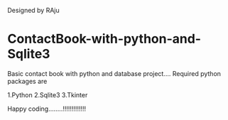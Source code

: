 Designed by RAju
# ContactBook-with-python-and-Sqlite3
Basic contact book with python and database project....
Required python packages are 

1.Python
2.Sqlite3
3.Tkinter 


Happy coding........!!!!!!!!!!!!!
